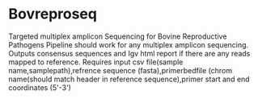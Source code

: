 # Bovreproseq
Targeted multiplex amplicon Sequencing for Bovine Reproductive Pathogens
Pipeline should work for any multiplex amplicon sequencing. Outputs consensus sequences and Igv html report if there are any reads mapped to reference. Requires input csv file(sample name,samplepath),refrence sequence (fasta),primerbedfile (chrom name(should match header in reference sequence),primer start and end coordinates (5'-3')
